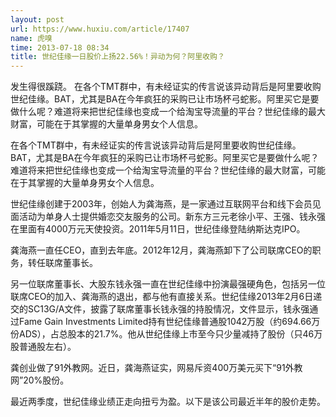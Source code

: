 ```yaml
---
layout: post
url: https://www.huxiu.com/article/17407
name: 虎嗅
time: 2013-07-18 08:34
title: 世纪佳缘一日股价上扬22.56%！异动为何？阿里收购？
---
```

发生得很蹊跷。 在各个TMT群中，有未经证实的传言说该异动背后是阿里要收购世纪佳缘。BAT，尤其是BA在今年疯狂的采购已让市场杯弓蛇影。阿里买它是要做什么呢？难道将来把世纪佳缘也变成一个给淘宝导流量的平台？世纪佳缘的最大财富，可能在于其掌握的大量单身男女个人信息。

在各个TMT群中，有未经证实的传言说该异动背后是阿里要收购世纪佳缘。BAT，尤其是BA在今年疯狂的采购已让市场杯弓蛇影。阿里买它是要做什么呢？难道将来把世纪佳缘也变成一个给淘宝导流量的平台？世纪佳缘的最大财富，可能在于其掌握的大量单身男女个人信息。

世纪佳缘创建于2003年，创始人为龚海燕，是一家通过互联网平台和线下会员见面活动为单身人士提供婚恋交友服务的公司。新东方三元老徐小平、王强、钱永强在里面有4000万元天使投资。2011年5月11日，世纪佳缘登陆纳斯达克IPO。

龚海燕一直任CEO，直到去年底。2012年12月，龚海燕卸下了公司联席CEO的职务，转任联席董事长。

另一位联席董事长、大股东钱永强一直在世纪佳缘中扮演最强硬角色，包括另一位联席CEO的加入、龚海燕的退出，都与他有直接关系。世纪佳缘2013年2月6日递交的SC13G/A文件，披露了联席董事长钱永强的持股情况，文件显示，钱永强通过Fame Gain Investments Limited持有世纪佳缘普通股1042万股（约694.66万份ADS），占总股本的21.7%。他从世纪佳缘上市至今只少量减持了股份（只46万股普通股左右）。

龚创业做了91外教网。近日，龚海燕证实，网易斥资400万美元买下“91外教网”20%股份。

最近两季度，世纪佳缘业绩正走向扭亏为盈。以下是该公司最近半年的股价走势。


